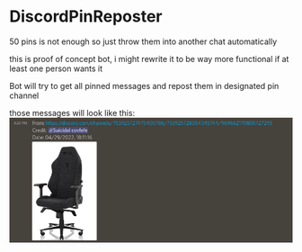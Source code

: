 # DiscordPinReposter
50 pins is not enough so just throw them into another chat automatically

this is proof of concept bot, i might rewrite it to be way more functional if at least one person wants it

Bot will try to get all pinned messages and repost them in designated pin channel

those messages will look like this:
![](https://github.com/khris190/DiscordPinReposter/blob/main/pinRepostPrev.png)
